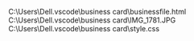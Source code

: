 C:\Users\Dell\.vscode\business card\businessfile.html
C:\Users\Dell\.vscode\business card\IMG_1781.JPG
C:\Users\Dell\.vscode\business card\style.css

